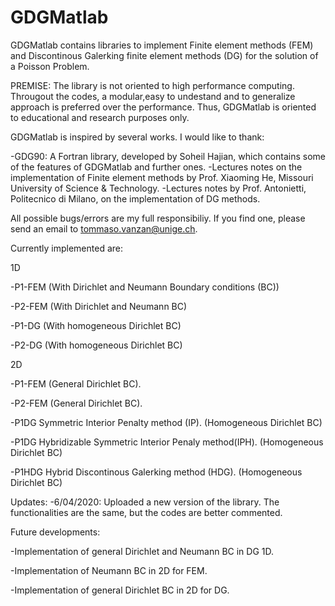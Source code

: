 # GDGMatlab
GDGMatlab contains libraries to implement Finite element methods (FEM) and Discontinous Galerking finite element methods (DG) for the solution of a Poisson Problem.

PREMISE: The library is not oriented to high performance computing. Througout the codes, a modular,easy to undestand and to generalize approach is preferred over the performance. Thus, GDGMatlab is oriented to educational and research purposes only. 


GDGMatlab is inspired by several works. I would like to thank:

-GDG90: A Fortran library, developed by Soheil Hajian, which contains some of the features of GDGMatlab and further ones.
-Lectures notes on the implementation of Finite element methods by Prof. Xiaoming He, Missouri University of Science & Technology.
-Lectures notes by Prof. Antonietti, Politecnico di Milano, on the implementation of DG methods.

 
All possible bugs/errors are my full responsibiliy. 
If you find one, please send an email to tommaso.vanzan@unige.ch.

Currently implemented are:

1D

-P1-FEM (With Dirichlet and Neumann Boundary conditions (BC))

-P2-FEM (With Dirichlet and Neumann BC)

-P1-DG  (With homogeneous Dirichlet BC)

-P2-DG  (With homogeneous Dirichlet BC)

2D

-P1-FEM (General Dirichlet BC).

-P2-FEM (General Dirichlet BC).

-P1DG Symmetric Interior Penalty method (IP). (Homogeneous Dirichlet BC)

-P1DG Hybridizable Symmetric Interior Penaly method(IPH). (Homogeneous Dirichlet BC)

-P1HDG Hybrid Discontinous Galerking method (HDG). (Homogeneous Dirichlet BC)


Updates:
-6/04/2020: Uploaded a new version of the library. The functionalities are the same, but the codes are better commented.


Future developments:

-Implementation of general Dirichlet and Neumann BC in DG 1D.

-Implementation of Neumann BC in 2D for FEM.

-Implementation of general Dirichlet BC in 2D for DG.
